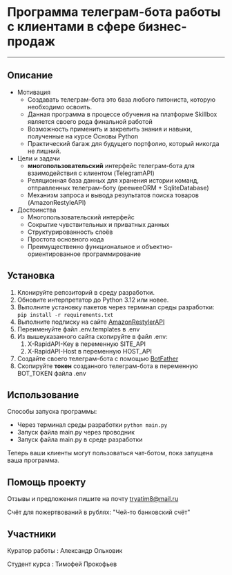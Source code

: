 # Программа телеграм-бота работы с клиентами в сфере бизнес-продаж
___
## Описание
* Мотивация
  * Создавать телеграм-бота это база любого питониста, которую необходимо освоить.
  * Данная программа в процессе обучения на платформе Skillbox является своего рода финальной работой
  * Возможность применить и закрепить знания и навыки, полученные на курсе Основы Python
  * Практический багаж для будущего портфолио, который никогда не лишний.
* Цели и задачи
  * __многопользовательский__ интерфейс телеграм-бота для взаимодействия с клиентом (TelegramAPI)
  * Реляционная база данных для хранения истории команд, отправленных телеграм-боту (peeweeORM + SqliteDatabase)
  * Механизм запроса и вывода результатов поиска товаров (AmazonRestyleAPI)
* Достоинства
  * Многопользовательский интерфейс
  * Сокрытие чувствительных и приватных данных
  * Структурированность слоёв
  * Простота основного кода
  * Преимущественно функциональное и объектно-ориентированное программирование
## Установка
1. Клонируйте репозиторий в среду разработки.
2. Обновите интерпретатор до Python 3.12 или новее.
3. Выполните установку пакетов через терминал среды разработки:
`pip install -r requirements.txt`
4. Выполните подписку на сайте [AmazonRestylerAPI](https://rapidapi.com/ru/restyler/api/amazon23/)
5. Переименуйте файл .env.templates в .env
6. Из вышеуказанного сайта скопируйте в файл .env:
   1. X-RapidAPI-Key в переменную SITE_API
   2. X-RapidAPI-Host в переменную HOST_API
7. Создайте своего телеграм-бота с помощью [BotFather](https://telegram.me/BotFather)
8. Скопируйте __токен__ созданного телеграм-бота в переменную BOT_TOKEN файла .env
## Использование
Способы запуска программы:
- Через терминал среды разработки `python main.py`
- Запуск файла main.py через проводник
- Запуск файла main.py в среде разработки

Теперь ваши клиенты могут пользоваться чат-ботом, пока запущена ваша программа.
## Помощь проекту
Отзывы и предложения пишите на почту tryatim8@mail.ru

Счёт для пожертвований в рублях: "Чей-то банковский счёт"
## Участники

Куратор работы
: Александр Ольховик

Студент курса
: Тимофей Прокофьев